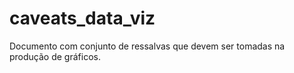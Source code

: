 # caveats_data_viz
Documento com conjunto de ressalvas que devem ser tomadas na produção de gráficos.
